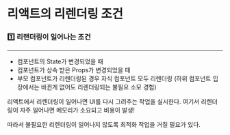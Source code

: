 # 리액트의 리렌더링 조건

### 1️⃣ 리랜더링이 일어나는 조건
<hr>

- 컴포넌트의 State가 변경되었을 때
- 컴포넌트가 상속 받은 Props가 변경되었을 때
- 부모 컴포넌트가 리렌더링된 경우 자식 컴포넌트 모두 리렌더링 (하위 컴포넌트 입장에서는 바뀐게 없어도 리렌더링되는 불필요 소모 경험)

리액트에서 리렌더링이 일어나면 UI를 다시 그려주는 작업을 실시한다.
여기서 리렌더링이 자주 일어나면 메모리가 소요되고 비용이 발생!

따라서 불필요한 리렌더링이 일어나지 않도록 최적화 작업을 거칠 필요가 있다.